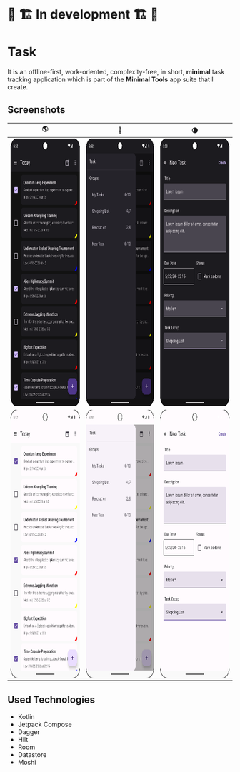# 🚧 🏗️ In development 🏗️ 🚧

# Task
It is an offline-first, work-oriented, complexity-free, in short, **minimal** task tracking application which is part of the **Minimal Tools** app suite that I create.

## Screenshots
|:earth_americas:| :rocket:| :waning_crescent_moon:|
| ------------------------- | ------------------ | ---------------------------------------- |
| <img src="./screenshots/dark-0.png" width="270" height="600"> | <img src="./screenshots/dark-1.png" width="270" height="600"> | <img src="./screenshots/dark-2.png" width="270" height="600">|
| <img src="./screenshots/light-0.png" width="270" height="600"> | <img src="./screenshots/light-1.png" width="270" height="600"> | <img src="./screenshots/light-2.png" width="270" height="600">|

## Used Technologies
- Kotlin
- Jetpack Compose
- Dagger
- Hilt
- Room
- Datastore
- Moshi
